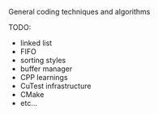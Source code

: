 General coding techniques and algorithms

TODO:
- linked list
- FIFO
- sorting styles
- buffer manager
- CPP learnings
- CuTest infrastructure
- CMake
- etc...
